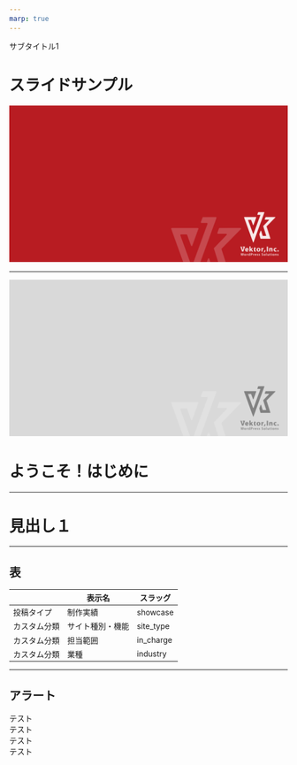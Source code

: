 ```yaml
---
marp: true
---
```

<!-- 
theme: vk-slide
size: 16:9
paginate: true
style: |
_paginate: false 
-->
<!-- _class: title -->
<!-- Scoped style -->
<style scoped>
  /*
section{
  background: yellow;
}
*/
</style>

サブタイトル1

# スライドサンプル


![bg](themes/vk-slide/images/vws_title_01_red.svg)

---

<!-- _class: title-chapter  -->
<!-- _paginate: false  -->
![bg](themes/vk-slide/images/vws_title_01_lightgray.svg)

# ようこそ！はじめに

---


# 見出し１

---

## 表

| | 表示名 | スラッグ |
|-| ------------- | ------------- |
| 投稿タイプ | 制作実績  | showcase  |
| カスタム分類 | サイト種別・機能  | site_type  |
| カスタム分類 | 担当範囲 | in_charge  |
| カスタム分類 | 業種  | industry  |

---

## アラート

<div class="alert alert-info">テスト</div>
<div class="alert alert-success">テスト</div>
<div class="alert alert-warning">テスト</div>
<div class="alert alert-danger">テスト</div>

